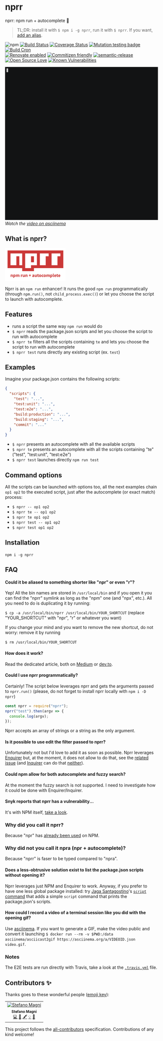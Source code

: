 # nprr
nprr: npm run + autocomplete 🚀

> TL;DR: install it with `$ npm i -g nprr`, run it with `$ nprr`. If you want, [add an alias](#shortcut).

![npm](https://img.shields.io/npm/v/nprr) [![Build Status](https://travis-ci.com/NoriSte/nprr.svg?branch=master)](https://travis-ci.com/NoriSte/nprr) [![Coverage Status](https://coveralls.io/repos/github/NoriSte/nprr/badge.svg?branch=master)](https://coveralls.io/github/NoriSte/nprr?branch=feature/nprr) [![Mutation testing badge](https://badge.stryker-mutator.io/github.com/NoriSte/nprr/master)](https://stryker-mutator.github.io) [![Build Cron](https://img.shields.io/badge/build%20cron-weekly-44cc11.svg)](https://travis-ci.com/NoriSte/nprr)
<br />[![Renovate enabled](https://img.shields.io/badge/renovate-enabled-brightgreen.svg)](https://renovatebot.com/) [![Commitizen friendly](https://img.shields.io/badge/commitizen-friendly-brightgreen.svg)](http://commitizen.github.io/cz-cli/) [![semantic-release](https://img.shields.io/badge/%20%20%F0%9F%93%A6%F0%9F%9A%80-semantic--release-e10079.svg)](https://github.com/semantic-release/semantic-release) [![Open Source Love](https://badges.frapsoft.com/os/mit/mit.svg?v=102)](https://github.com/ellerbrock/open-source-badge/) [![Known Vulnerabilities](https://snyk.io/test/github/noriste/nprr/badge.svg)](https://snyk.io/test/github/noriste/nprr)

<!-- $ docker run --rm -v $PWD:/data asciinema/asciicast2gif https://asciinema.org/a/274468.json demo.gif to generate a gif from the asciinema video -->
[![Nprr demo](assets/nprr-demo.gif)](https://github.com/NoriSte/nprr)
*Watch the [video on asciinema](https://asciinema.org/a/274468)*

## What is nprr?
<img src="assets/nprr-logo.png" alt="Nprr logo" width="200" />

Nprr is an `npm run` enhancer! It runs the good `npm run` programmatically (through `npm.run()`, not `child_process.exec()`) or let you choose the script to launch with autocomplete.

## Features

- runs a script the same way `npm run` would do
- `$ nprr` reads the package.json scripts and let you choose the script to run with autocomplete
- `$ nprr te` filters all the scripts containing `te` and lets you choose the script to run with autocomplete
- `$ nprr test` runs directly any existing script (ex. `test`)

## Examples
Imagine your package.json contains the following scripts:

```json
{
  "scripts": {
    "test": "...",
    "test:unit": "...",
    "test:e2e": "...",
    "build:production": "...",
    "build:staging": "...",
    "commit": "..."
  }
}
```

- `$ nprr` presents an autocomplete with all the available scripts
- `$ nprr te` presents an autocomplete with all the scripts containing "te" ("test", "test:unit", "test:e2e")
- `$ nprr test` launches directly `npm run test`

## Command options

All the scripts can be launched with options too, all the next examples chain `op1 op2` to the executed script, just after the autocomplete (or exact match) process:
- `$ nprr -- op1 op2`
- `$ nprr te -- op1 op2`
- `$ nprr te op1 op2`
- `$ nprr test -- op1 op2`
- `$ nprr test op1 op2`



## Installation

`npm i -g nprr`

## FAQ

<span id="shortcut"></span>
#### Could it be aliased to something shorter like "npr" or even "r"?
Yep! All the bin names are stored in `/usr/local/bin` and if you open it you can find the "nprr" symlink as long as the "npm" one (and "npx", etc.). All you need to do is duplicating it by running:

`$ cp -a /usr/local/bin/nprr /usr/local/bin/YOUR_SHORTCUT` (replace "YOUR_SHORTCUT" with "npr", "r" or whatever you want)

If you change your mind and you want to remove the new shortcut, do not worry: remove it by running

`$ rm /usr/local/bin/YOUR_SHORTCUT`

#### How does it work?
Read the dedicated article, both on [Medium](https://medium.com/@NoriSte/launching-npm-run-programmatically-with-npm-run-f2a1b8a569a6) or [dev.to](https://dev.to/noriste/launching-npm-run-programmatically-with-npm-run-3mmc).

#### Could I use nprr programmatically?
Certainly! The script below leverages nprr and gets the arguments passed to `nprr.run()` (please, do not forget to install nprr locally with `npm i -D nprr`)
```js
const nprr = require("nprr");
nprr("test").then(argv => {
  console.log(argv);
});
```
Nprr accepts an array of strings or a string as the only argument.

#### Is it possible to use edit the filter passed to nprr?
Unfortunately not but I'd love to add it as soon as possible. Nprr leverages [Enquirer](https://github.com/enquirer/enquirer) but, at the moment, it does not allow to do that, see the [related issue](https://github.com/enquirer/enquirer/issues/66) (and [Inquirer](https://github.com/SBoudrias/Inquirer.js/) can do that [neither](https://github.com/SBoudrias/Inquirer.js/issues/590)).

#### Could npm allow for both autocomplete and fuzzy search?
At the moment the fuzzy search is not supported. I need to investigate how it could be done with Enquirer/Inquirer.

#### Snyk reports that nprr has a vulnerability...
It's with NPM itself, [take a look](https://snyk.io/test/github/noriste/nprr).

### Why did you call it nprr?
Because "npr" has [already been used](https://www.npmjs.com/package/npr) on NPM.

### Why did not you call it npra (npr + autocomplete)?
Because "nprr" is faser to be typed compared to "npra".

#### Does a less-obtrusive solution exist to list the package.json scripts without opening it?
Nprr leverages just NPM and Enquirer to work. Anyway, if you prefer to have one less global package installed: try [Jaga Santagostino](https://github.com/kandros)'s [`script` command](https://jagascript.com/using-custom-terminal-functions/#print-packagejson-scripts) that adds a simple `script` command that prints the package.json's scripts.

#### How could I record a video of a terminal session like you did with the opening gif?
Use [asciinema](https://asciinema.org/). If you want to generate a GIF, make the video public and convert it launching `$ docker run --rm -v $PWD:/data asciinema/asciicast2gif https://asciinema.org/a/VIDEOID.json video.gif`.

### Notes
The E2E tests are run directly with Travis, take a look at the [`.travis.yml`](./.travis.yml) file.



## Contributors ✨

Thanks goes to these wonderful people ([emoji key](https://allcontributors.org/docs/en/emoji-key)):

<!-- ALL-CONTRIBUTORS-LIST:START - Do not remove or modify this section -->
<!-- prettier-ignore -->
<table>
  <tr>
    <td align="center"><a href="https://twitter.com/NoriSte"><img src="https://avatars0.githubusercontent.com/u/173663?v=4" width="100px;" alt="Stefano Magni"/><br /><sub><b>Stefano Magni</b></sub></a><br /><a href="https://github.com/NoriSte/nprr/commits?author=NoriSte" title="Code">💻</a> <a href="#docs-NoriSte" title="Docs">📖</a> <a href="#content-NoriSte" title="Content">🖋</a> <a href="#example-NoriSte" title="Examples">💡</a> <a href="#ideas-NoriSte" title="Ideas, Planning, & Feedback">🤔</a></td>
  </tr>
</table>

<!-- ALL-CONTRIBUTORS-LIST:END -->

This project follows the [all-contributors](https://github.com/all-contributors/all-contributors) specification. Contributions of any kind welcome!
